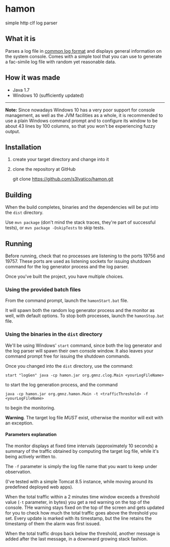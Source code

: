 # hamon
simple http clf log parser


## What it is

Parses a log file in [common log format](https://www.w3.org/Daemon/User/Config/Logging.html#common-logfile-format "reference") and displays general information on the system console.
Comes with a simple tool that you can use to generate a fac-simile log file with random yet reasonable data.

## How it was made


*   Java 1.7
*   Windows 10 (sufficiently updated)


------------------------------------------------------------

**Note:** Since nowadays Windows 10 has a very poor support for console management, as well as the JVM facilities as a whole, it is recommended to use a plain Windows command prompt and to configure its window to be about 43 lines by 100 columns, so that you won't be experiencing fuzzy output. 

## Installation

1. create your target directory and change into it
2. clone the repository at GitHub 
	
	git clone https://github.com/s3lvatico/hamon.git



## Building

When the build completes, binaries and the dependencies will be put into the `dist` directory.

Use `mvn package` (don't mind the stack traces, they're part of successful tests), or `mvn package -DskipTests` to skip tests.

## Running

Before running, check that no processes are listening to the ports 19756 and 19757. These ports are used as listening sockets for issuing shutdown command for the log generator process and the log parser.
 
Once you've built the project, you have multiple choices.

### Using the provided batch files

From the command prompt, launch the `hamonStart.bat` file.

It will spawn both the random log generator process and the monitor as well, with default options.
To stop both processes, launch the `hamonStop.bat` file.

### Using the binaries in the `dist` directory

We'll be using Windows' `start` command, since both the log generator and the log parser will spawn their own console window. It also leaves your command prompt free for issuing the shutdown commands.

Once you changed into the `dist` directory, use the command:

	start "logGen" java -cp hamon.jar org.gmnz.clog.Main <yourLogFileName>
	
to start the log generation process, and the command	

	java -cp hamon.jar org.gmnz.hamon.Main -t <trafficThreshold> -f <yourLogFileName>
	
to begin the monitoring.

**Warning**. The target log file _MUST_ exist, otherwise the monitor will exit with an exception. 

#### Parameters explanation

 
The monitor displays at fixed time intervals (approximately 10 seconds) a summary of the traffic obtained by computing the target log file, while it's being actively written to.

The `-f` parameter is simply the log file name that you want to keep under observation.

(I've tested with a simple Tomcat 8.5 instance, while moving around its predefined deployed web apps).

When the total traffic within a 2 minutes time window exceeds a threshold value (`-t` parameter, in bytes) you get a red warning on the top of the console. THe warning stays fixed on the top of the screen and gets updated for you to check how much the total traffic goes above the threshold you set. Every update is marked with its timestamp, but the line retains the timestamp of them the alarm was first issued.

When the total traffic drops back below the threshold, another message is added after the last message, in a downward growing stack fashion.











	
	



 
